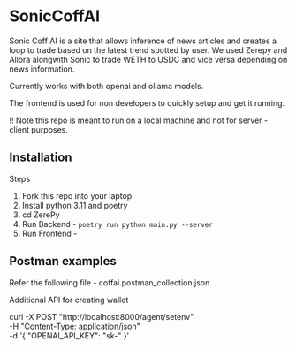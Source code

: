 # SonicCoffAI

Sonic Coff AI is a site that allows inference of news articles and creates a loop to trade based on the latest trend spotted by user. 
We used Zerepy and Allora alongwith Sonic to trade WETH to USDC and vice versa depending on news information. 

Currently works with both openai and ollama models.

The frontend is used for non developers to quickly setup and get it running.

!! Note this repo is meant to run on a local machine and not for server - client purposes.

## Installation
Steps

1. Fork this repo into your laptop 
2. Install python 3.11 and poetry
3. cd ZerePy
4. Run Backend - ```poetry run python main.py --server```
5. Run Frontend - ``` ```

## Postman examples

Refer the following file - coffai.postman_collection.json

Additional API for creating wallet 

curl -X POST "http://localhost:8000/agent/setenv" \
     -H "Content-Type: application/json" \
     -d '{
           "OPENAI_API_KEY": "sk-"
         }'